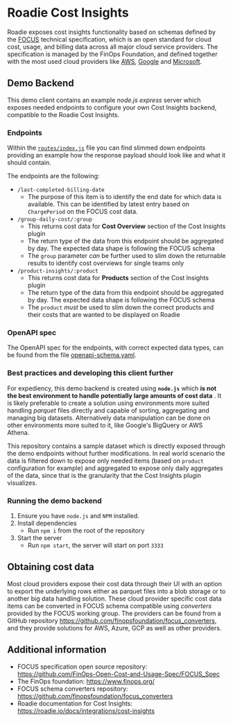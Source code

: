 # Roadie Cost Insights

Roadie exposes cost insights functionality based on schemas defined by the [FOCUS](https://focus.finops.org/) technical specification, which is an open standard for cloud cost, usage, and billing data across all major cloud service providers. The specification is managed by the FinOps Foundation, and defined together with the most used cloud providers like [AWS](https://www.forrester.com/blogs/aws-silent-nod-to-finops/), [Google](https://cloud.google.com/blog/topics/cost-management/working-with-finops-foundation-on-open-cloud-billing-data) and [Microsoft](https://azure.microsoft.com/en-us/blog/focus-a-new-specification-for-cloud-cost-transparency/).

## Demo Backend

This demo client contains an example _node.js_ _express_ server which exposes needed endpoints to configure your own Cost Insights backend, compatible to the Roadie Cost Insights.

### Endpoints

Within the [`routes/index.js`](./routes/index.js) file you can find slimmed down endpoints providing an example how the response payload should look like and what it should contain. 

The endpoints are the following:
* `/last-completed-billing-date`
  * The purpose of this item is to identify the end date for which data  is available. This can be identified by latest entry based on `ChargePeriod` on the FOCUS cost data.
* `/group-daily-cost/:group`
  * This returns cost data for **Cost Overview** section of the Cost Insights plugin
  * The return type of the data from this endpoint should be aggregated by day. The expected data shape is following the FOCUS schema  
  * The `group` parameter _can_ be further used to slim down the returnable results to identify cost overviews for single teams only
* `/product-insights/:product`
  * This returns cost data for **Products** section of the Cost Insights plugin
  * The return type of the data from this endpoint should be aggregated by day. The expected data shape is following the FOCUS schema  
  * The `product` _must_ be used to slim down the correct products and their costs that are wanted to be displayed on Roadie

### OpenAPI spec 

The OpenAPI spec for the endpoints, with correct expected data types, can be found from the file [openapi-schema.yaml](./openapi-schema.yaml).

### Best practices and developing this client further

For expediency, this demo backend is created using **`node.js`** which **is not the best environment to handle potentially large amounts of cost data** . It is likely preferable to create a solution using environments more suited handling _parquet_ files directly and capable of sorting, aggregating and managing big datasets. Alternatively data manipulation can be done on other environments more suited to it, like Google's BigQuery or AWS Athena.

This repository contains a sample dataset which is directly exposed through the demo endpoints without further modifications. In real world scenario the data is filtered down to expose only needed items (based on `product` configuration for example) and aggregated to expose only daily aggregates of the data, since that is the granularity that the Cost Insights plugin visualizes.

### Running the demo backend

1. Ensure you have `node.js` and `NPM` installed.
2. Install dependencies
   - Run `npm i` from the root of the repository
3. Start the server
   - Run `npm start`, the server will start on port `3333` 


## Obtaining cost data

Most cloud providers expose their cost data through their UI with an option to export the underlying rows either as parquet files into a blob storage or to another big data handling solution. These cloud provider specific cost data items can be converted in FOCUS schema compatible using _converters_ provided by the FOCUS working group. The providers can be found from a GitHub repository https://github.com/finopsfoundation/focus_converters, and they provide solutions for AWS, Azure, GCP as well as other providers.


## Additional information

* FOCUS specification open source repository: https://github.com/FinOps-Open-Cost-and-Usage-Spec/FOCUS_Spec
* The FinOps foundation: https://www.finops.org/
* FOCUS schema converters repository: https://github.com/finopsfoundation/focus_converters
* Roadie documentation for Cost Insights: https://roadie.io/docs/integrations/cost-insights
